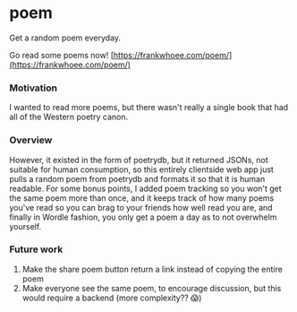 # poem
Get a random poem everyday.

Go read some poems now!
[https://frankwhoee.com/poem/](https://frankwhoee.com/poem/)

### Motivation
I wanted to read more poems, but there wasn't really a single book that had all of the Western poetry canon.
### Overview
However, it existed in the form of poetrydb, but it returned JSONs, not suitable for human consumption, so this entirely clientside web app just pulls a random poem from poetrydb and formats it so that it is human readable. For some bonus points, I added poem tracking so you won't get the same poem more than once, and it keeps track of how many poems you've read so you can brag to your friends how well read you are, and finally in Wordle fashion, you only get a poem a day as to not overwhelm yourself.

### Future work
1. Make the share poem button return a link instead of copying the entire poem
2. Make everyone see the same poem, to encourage discussion, but this would require a backend (more complexity?? 😱)
